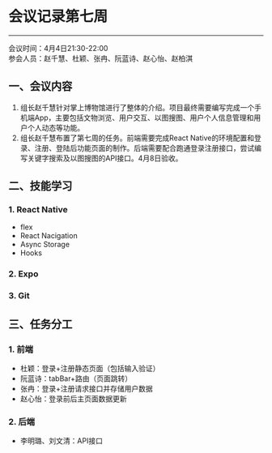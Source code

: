 # 会议记录第七周
---
会议时间：4月4日21:30-22:00  
参会人员：赵千慧、杜颖、张冉、阮蓝诗、赵心怡、赵柏淇
## 一、会议内容
1. 组长赵千慧针对掌上博物馆进行了整体的介绍。项目最终需要编写完成一个手机端App，主要包括文物浏览、用户交互、以图搜图、用户个人信息管理和用户个人动态等功能。
2. 组长赵千慧布置了第七周的任务。前端需要完成React Native的环境配置和登录、注册、登陆后功能页面的制作。后端需要配合跑通登录注册接口，尝试编写关键字搜索及以图搜图的API接口。4月8日验收。

## 二、技能学习
### 1. React Native
* flex
* React Nacigation
* Async Storage
* Hooks
### 2. Expo
### 3. Git

## 三、任务分工
### 1. 前端
* 杜颖：登录+注册静态页面（包括输入验证）
* 阮蓝诗：tabBar+路由（页面跳转）
* 张冉：登录+注册请求接口并存储用户数据
* 赵心怡：登录前后主页面数据更新
### 2. 后端
* 李明璐、刘文清：API接口
